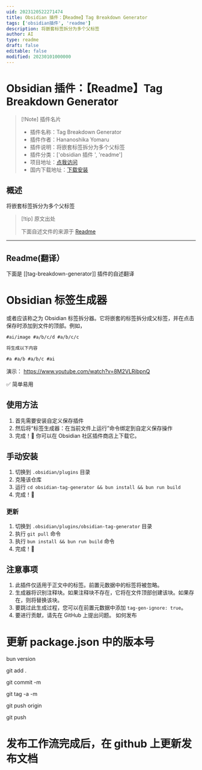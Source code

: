 ```yaml
---
uid: 2023120522271474
title: Obsidian 插件：【Readme】Tag Breakdown Generator
tags: ['obsidian插件', 'readme']
description: 将嵌套标签拆分为多个父标签
author: AI
type: readme
draft: false
editable: false
modified: 20230101000000
---
```


# Obsidian 插件：【Readme】Tag Breakdown Generator

> [!Note] 插件名片
> - 插件名称：Tag Breakdown Generator
> - 插件作者：Hananoshika Yomaru
> - 插件说明：将嵌套标签拆分为多个父标签
> - 插件分类：['obsidian 插件 ', 'readme']
> - 项目地址：[点我访问](https://github.com/HananoshikaYomaru/obsidian-tag-generator)
> - 国内下载地址：[下载安装](https://pkmer.cn/products/plugin/pluginMarket/?tag-breakdown-generator)

## 概述

将嵌套标签拆分为多个父标签

> [!tip] 原文出处
>
>下面自述文件的来源于 [Readme](https://ghproxy.net/https://raw.githubusercontent.com/HananoshikaYomaru/obsidian-tag-generator/main/README.md)
>

---

## Readme(翻译）

下面是 [[tag-breakdown-generator]] 插件的自述翻译

# Obsidian 标签生成器

或者应该称之为 Obsidian 标签拆分器。它将嵌套的标签拆分成父标签，并在点击保存时添加到文件的顶部。例如，

```md
#ai/image #a/b/c/d #a/b/c/c

将生成以下内容

#a #a/b #a/b/c #ai
```

演示： <https://www.youtube.com/watch?v=8M2VLRibpnQ>

✅ 简单易用

## 使用方法

1. 首先需要安装自定义保存插件
2. 然后将“标签生成器：在当前文件上运行”命令绑定到自定义保存操作
3. 完成！🎉
你可以在 Obsidian 社区插件商店上下载它。

## 手动安装

1. 切换到 `.obsidian/plugins` 目录
2. 克隆该仓库
3. 运行 `cd obsidian-tag-generator && bun install && bun run build`
4. 完成！🎉

### 更新

1. 切换到 `.obsidian/plugins/obsidian-tag-generator` 目录
2. 执行 `git pull` 命令
3. 执行 `bun install && bun run build` 命令
4. 完成！🎉

## 注意事项

1. 此插件仅适用于正文中的标签。前置元数据中的标签将被忽略。
2. 生成器将识别注释块。如果注释块不存在，它将在文件顶部创建该块。如果存在，则将替换该块。
3. 要跳过此生成过程，您可以在前置元数据中添加 `tag-gen-ignore: true`。
4. 要进行贡献，请先在 GitHub 上提出问题。
如何发布

# 更新 package.json 中的版本号

bun version

git add .

git commit -m <message>

git tag -a <version> -m <version>

git push origin <version>

git push

# 发布工作流完成后，在 github 上更新发布文档